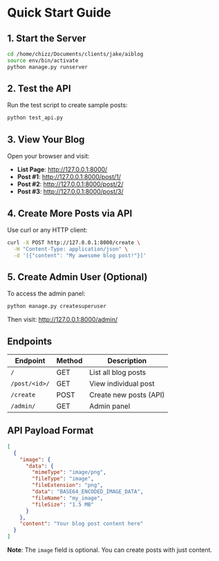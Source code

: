 # Quick Start Guide

## 1. Start the Server

```bash
cd /home/chizz/Documents/clients/jake/aiblog
source env/bin/activate
python manage.py runserver
```

## 2. Test the API

Run the test script to create sample posts:

```bash
python test_api.py
```

## 3. View Your Blog

Open your browser and visit:
- **List Page**: http://127.0.0.1:8000/
- **Post #1**: http://127.0.0.1:8000/post/1/
- **Post #2**: http://127.0.0.1:8000/post/2/
- **Post #3**: http://127.0.0.1:8000/post/3/

## 4. Create More Posts via API

Use curl or any HTTP client:

```bash
curl -X POST http://127.0.0.1:8000/create \
  -H "Content-Type: application/json" \
  -d '[{"content": "My awesome blog post!"}]'
```

## 5. Create Admin User (Optional)

To access the admin panel:

```bash
python manage.py createsuperuser
```

Then visit: http://127.0.0.1:8000/admin/

## Endpoints

| Endpoint | Method | Description |
|----------|--------|-------------|
| `/` | GET | List all blog posts |
| `/post/<id>/` | GET | View individual post |
| `/create` | POST | Create new posts (API) |
| `/admin/` | GET | Admin panel |

## API Payload Format

```json
[
  {
    "image": {
      "data": {
        "mimeType": "image/png",
        "fileType": "image",
        "fileExtension": "png",
        "data": "BASE64_ENCODED_IMAGE_DATA",
        "fileName": "my_image",
        "fileSize": "1.5 MB"
      }
    },
    "content": "Your blog post content here"
  }
]
```

**Note**: The `image` field is optional. You can create posts with just content.


